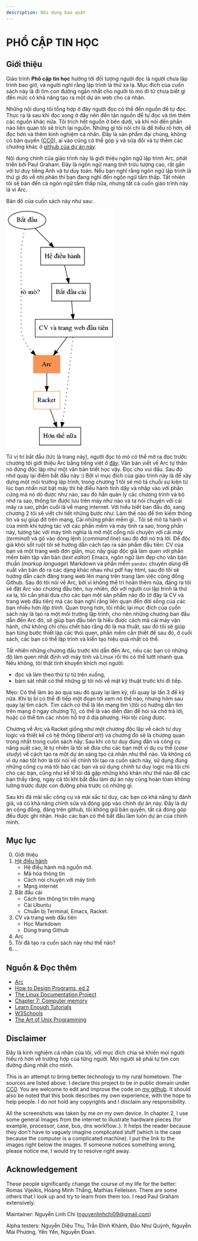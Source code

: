 ```yaml
---
description: Nội dung bao quát
---
```


# PHỔ CẬP TIN HỌC 

## Giới thiệu

Giáo trình **Phổ cập tin học** hướng tới đối tượng người đọc là người chưa lập trình bao giờ, và người nghĩ rằng lập trình là thứ xa lạ. Mục đích của cuốn sách này là đi tìm con đường ngắn nhất cho người tò mò đi từ chưa biết gì đến mức có khả năng tạo ra một dự án web cho cá nhân.

Những nội dung tôi tổng hợp ở đây người đọc có thể đến nguồn để tự đọc. Thực ra là sau khi đọc xong ở đây nên đến tận nguồn để tự đọc và tìm thêm các nguồn khác nữa. Tôi trích hết nguồn ở bên dưới, và khi nói đến phần nào liên quan tôi sẽ trích lại nguồn. Những gì tôi nói chỉ là để hiểu rõ hơn, dễ đọc hơn và thêm kinh nghiệm cá nhân. Đây là sản phẩm đại chúng, không có bản quyền ([CC0](https://creativecommons.org/share-your-work/public-domain/cc0/)), ai vào cũng có thể góp ý và sửa đổi và tự thêm các chương khác ở [github của dự án này](https://github.com/ayaderaghul/phocaptinhoc). 

Nội dung chính của giáo trình này là giới thiệu ngôn ngữ lập trình Arc, phát triển bởi Paul Graham. Đây là ngôn ngữ mang tính trừu tượng cao, rất gần với tư duy tiếng Anh và tư duy toán. Nếu bạn nghĩ rằng ngôn ngữ lập trình là thứ gì đó về nhị phân thì bạn đang nghĩ đến ngôn ngữ tầm thấp. Tất nhiên tôi sẽ bàn đến cả ngôn ngữ tầm thấp nữa, nhưng tất cả cuốn giáo trình này là vì Arc.

Bản đồ của cuốn sách này như sau:

![map](map.png)


Từ vị trí bắt đầu (tức là trang này), người đọc tò mò có thể mở ra đọc trước chương tôi giới thiệu Arc bằng tiếng việt ở [đây](arc.html). Văn bản viết về Arc tự thân nó đứng độc lập như một văn bản triết học vậy. Đọc cho vui đầu. Sau đó nhớ quay lại điểm bắt đầu này :) Bởi vì mục đích của giáo trình này là để xây dựng một môi trường lập trình, trong chương 1 tôi sẽ mô tả chuỗi sự kiện từ lúc bạn nhấn nút bật máy thì hệ điều hành tỉnh dậy và nhập vào với phần cứng mà nó dò được như nào, sau đó hắn quản lý các chương trình và bộ nhớ ra sao, thông tin được lưu trên máy như nào và ta nói chuyện với cái máy ra sao, phần cuối là về mạng internet. Với hiểu biết ban đầu đó, sang chương 2 tôi sẽ viết chi tiết những bước như: Làm thế nào để tìm kiếm thông tin và sự giúp đỡ trên mạng, Cài những phần mềm gì.. Tôi sẽ mô tả hành vi của mình khi tương tác với các phần mềm và máy tính ra sao, trong phần này, tương tác với máy tính nghĩa là mở một cổng nói chuyện với cái máy (*terminal*) và gõ vào dòng lệnh (*command line*) sau đó đợi nó trả lời. Để độc giả khỏi sốt ruột tôi sẽ hướng dẫn cách tạo ra sản phẩm đầu tiên: CV của bạn và một trang web đơn giản, mục này giúp độc giả làm quen với phần mềm biên tập văn bản (*text editor*) Emacs, ngôn ngữ làm đẹp cho văn bản thuần (*markup language*) Markdown và phần mềm ```pandoc``` chuyên dùng để xuất văn bản đó ra các dạng khác nhau như pdf hay html, sau đó tôi sẽ hướng dẫn cách đăng trang web lên mạng trên trang làm việc cộng đồng Github. Sau đó tôi nói về Arc, bởi vì không thể trì hoãn thêm nữa, đáng ra tôi sẽ đặt Arc vào chương đầu tiên, tuy nhiên, đối với người coi lập trình là thứ xa lạ, tôi cần phải đưa cho các bạn một sản phẩm nào đó (ở đây là CV và trang web đầu tiên) mà các bạn nghĩ rằng liên quan đến đời sống của các bạn nhiều hơn *lập trình*. Quan trọng hơn, tôi nhắc lại mục đích của cuốn sách này là tạo ra một môi trường lập trình, cho nên những chương ban đầu dẫn đến Arc đó, sẽ giúp bạn đầu tiên là hiểu được cách mà cái máy vận hành, chứ không chỉ chịu chết bảo rằng đó là ma thuật, sau đó tôi sẽ giúp bạn từng bước thiết lập các thói quen, phần mềm cần thiết để sau đó, ở cuối sách, các bạn có thể lập trình và kiến tạo hiệu quả nhất có thể.

Tất nhiên những chương đầu trước khi dẫn đến Arc, nếu các bạn có những độ làm quen nhất định với máy tính và Linux rồi thì có thể lướt nhanh qua. Nếu không, tôi thật tình khuyến khích mọi người:

* đọc và làm theo thứ tự từ trên xuống,
* bám sát nhất có thể những gì tôi nói về mặt kỹ thuật trước khi đi tiếp. 

<p class="tip"> Mẹo: Có thể làm ào ào qua sau đó quay lại làm kỹ, rồi quay lại lần 3 để kỹ nữa. Khi bị bí có thể đi tiếp một đoạn tới xem nó thế nào, nhưng hôm sau quay lại tìm cách. Tìm cách có thể là lên mạng tìm \(tôi có hướng dẫn tìm trên mạng ở ngay chương 1\), có thể là vào diễn đàn để hỏi và chờ trả lời, hoặc có thể tìm các nhóm hỗ trợ ở địa phương. Hỏi tôi cũng được.

Chương về Arc và Racket giống như một chương độc lập về cách tư duy logic và thiết kế có hệ thống (*liberal art*) và chương đó sẽ là chương quan trọng nhất trong cuốn sách này. Sau khi có tư duy đúng đắn và công cụ năng suất cao, lẽ tự nhiên là tôi sẽ đưa cho các bạn một ví dụ cụ thể (*case study*) về cách tạo ra một dự án sáng tạo cá nhân như thế nào. Và không có ví dụ nào tốt hơn là tôi nói về chính tôi tạo ra cuốn sách này, sử dụng đúng những công cụ mà tôi bảo các bạn và sử dụng chính tư duy logic mà tôi chỉ cho các bạn, cũng như kể lể tôi đã gặp những khó khăn như thế nào để các bạn thấy rằng, ngay cả tôi khi bắt đầu làm dự án này cũng hoàn tòan không lường trước được con đường phía trước có những gì.

Sau khi đã mài sắc công cụ và mài sắc tư duy, các bạn có khả năng tự đánh giá, và có khả năng chỉnh sửa và đóng góp vào chính dự án này. Đây là dự án cộng đồng, đăng trên github, tôi không giữ bản quyền, tất cả đóng góp đều được ghi nhận. Hoặc các bạn có thể bắt đầu làm luôn dự án của chính mình.

## Mục lục
0. Giới thiệu 
1. [Hệ điều hành](he-dieu-hanh.md)
   * Hệ điều hành mã nguồn mở.
   * Mã hóa thông tin 
   * Cách nói chuyện với máy tính 
   * Mạng internet 
2. Bắt đầu cài 
   * Cách tìm thông tin trên mạng 
   * Cài Ubuntu
   * Chuẩn bị Terminal, Emacs, Racket.  
3. CV và trang web đầu tiên 
   * Học Markdown
   * Dùng trang Github 
4. Arc 
5. Tôi đã tạo ra cuốn sách này như thế nào?
6. .. 


## Nguồn & Đọc thêm
* [Arc](http://www.arclanguage.org/tut.txt)
* [How to Design Programs, ed 2](https://htdp.org/2018-01-06/Book/)
* [The Linux Documentation Project](http://www.tldp.org/)
* [Chapter 7: Computer memory](http://statmath.wu.ac.at/courses/data-analysis/itdtHTML/node55.html)
* [Learn Enough Tutorials](https://www.learnenough.com/)
* [W3Schools](https://www.w3schools.com/)
* [The Art of Unix Programming](http://www.catb.org/~esr/writings/taoup/html/index.html)

## Disclaimer

Đây là kinh nghiệm cá nhân của tôi, với mục đích chia sẻ khiến mọi người hiểu rõ hơn về trường hợp của từng người. Mọi người sẽ phải tự tìm con đường đúng nhất cho mình.

This is an attempt to bring better technology to my rural hometown. The sources are listed above. I declare this project to be in public domain under [CC0](https://creativecommons.org/share-your-work/public-domain/cc0/). You are welcome to edit and improve the code on [my github](https://github.com/ayaderaghul/phocaptinhoc). It should also be noted that this book describes my own experience, with the hope to help people. I do not hold any copyrights and I disclaim any responsibility.

All the screenshots was taken by me on my own device. In chapter 2, I use some general images from the internet to illustrate hardware pieces (for example, processor, case, bus, dns workflow..). It helps the reader because they don't have to vaguely imagine complicated stuff (which is the case because the computer is a complicated machine). I put the link to the images right below the images. If someone notices something wrong, please notice me, I would try to resolve right away.


## Acknowledgement

These people significantly change the course of my life for the better: Romas Vijeikis, Hoàng Minh Thắng, Mathias Felleisen. There are some others that I look up and try to learn from them too. I read Paul Graham extensively.

Maintainer: Nguyễn Linh Chi (nguyenlinhchi09@gmail.com)

Alpha testers: Nguyễn Diệu Thu, Trần Đình Khánh, Đào Như Quỳnh, Nguyễn Mai Phương, Yến Yến, Nguyễn Đoan.
